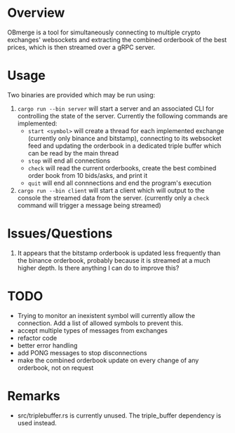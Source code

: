 # Overview

OBmerge is a tool for simultaneously connecting to multiple crypto exchanges' websockets and extracting the combined orderbook of the best prices, which is then streamed over a gRPC server.

# Usage

Two binaries are provided which may be run using:

1. `cargo run --bin server` will start a server and an associated CLI for controlling the state of the server. Currently the following commands are implemented:
    -  `start <symbol>` will create a thread for each implemented exchange (currently only binance and bitstamp), connecting to its websocket feed and updating the orderbook in a dedicated triple buffer which can be read by the main thread
    - `stop` will end all connections
    - `check` will read the current orderbooks, create the best combined order book from 10 bids/asks, and print it
    - `quit` will end all connnections and end the program's execution
2. `cargo run --bin client` will start a client which will output to the console the streamed data from the server.  (currently only a `check` command will trigger a message being streamed)

# Issues/Questions
1. It appears that the bitstamp orderbook is updated less frequently than the binance orderbook, probably because it is streamed at a much higher depth. Is there anything I can do to improve this?

# TODO
- Trying to monitor an inexistent symbol will currently allow the connection. Add a list of allowed symbols to prevent this.
- accept multiple types of messages from exchanges
- refactor code
- better error handling
- add PONG messages to stop disconnections
- make the combined orderbook update on every change of any orderbook, not on request

# Remarks
- src/triplebuffer.rs is currently unused. The triple_buffer dependency is used instead.